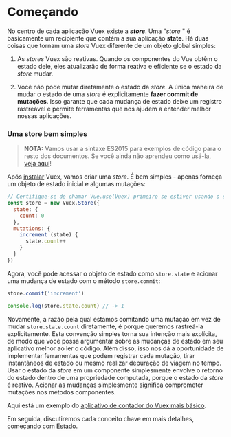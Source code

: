 # Começando

No centro de cada aplicação Vuex existe a **_store_**. Uma "_store_ " é basicamente um recipiente que contém a sua aplicação **state**. Há duas coisas que tornam uma _store_  Vuex diferente de um objeto global simples:

1. As _stores_  Vuex são reativas. Quando os componentes do Vue obtêm o estado dele, eles atualizarão de forma reativa e eficiente se o estado da _store_  mudar.

2. Você não pode mutar diretamente o estado da _store_. A única maneira de mudar o estado de uma _store_  é explicitamente **fazer commit de mutações**. Isso garante que cada mudança de estado deixe um registro rastreável e permite ferramentas que nos ajudem a entender melhor nossas aplicações.

### Uma store bem simples

> **NOTA:** Vamos usar a sintaxe ES2015 para exemplos de código para o resto dos documentos. Se você ainda não aprendeu como usá-la, [veja aqui](https://babeljs.io/docs/learn-es2015/)!

Após [instalar](installation.md) Vuex, vamos criar uma _store_. É bem simples - apenas forneça um objeto de estado inicial e algumas mutações:

``` js
// Certifique-se de chamar Vue.use(Vuex) primeiro se estiver usando o sistema de módulos
const store = new Vuex.Store({
  state: {
    count: 0
  },
  mutations: {
    increment (state) {
      state.count++
    }
  }
})
```

Agora, você pode acessar o objeto de estado como `store.state` e acionar uma mudança de estado com o método `store.commit`:

``` js
store.commit('increment')

console.log(store.state.count) // -> 1
```

Novamente, a razão pela qual estamos comitando uma mutação em vez de mudar `store.state.count` diretamente, é porque queremos rastreá-la explicitamente. Esta convenção simples torna sua intenção mais explícita, de modo que você possa argumentar sobre as mudanças de estado em seu aplicativo melhor ao ler o código. Além disso, isso nos dá a oportunidade de implementar ferramentas que podem registrar cada mutação, tirar instantâneos de estado ou mesmo realizar depuração de viagem no tempo.
Usar o estado da _store_  em um componente simplesmente envolve o retorno do estado dentro de uma propriedade computada, porque o estado da _store_  é reativo. Acionar as mudanças simplesmente significa comprometer mutações nos métodos componentes.

Aqui está um exemplo do [aplicativo de contador do Vuex mais básico](https://jsfiddle.net/n9jmu5v7/1269/).

Em seguida, discutiremos cada conceito chave em mais detalhes, começando com [Estado](state.md).
